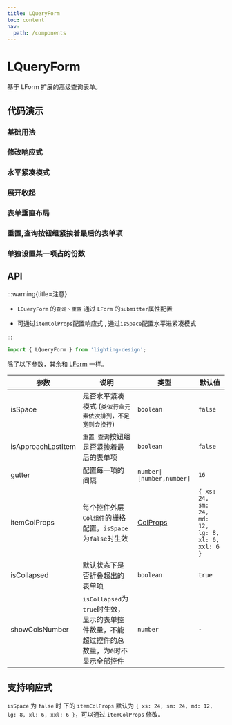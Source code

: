 ```yaml
---
title: LQueryForm
toc: content
nav:
  path: /components
---
```


# LQueryForm

基于 LForm 扩展的高级查询表单。

## 代码演示

### 基础用法

<code src='./demos/Demo1.tsx'></code>

### 修改响应式

<code src='./demos/Demo5.tsx'></code>

### 水平紧凑模式

<code src='./demos/Demo2.tsx'></code>

### 展开收起

<code src='./demos/Demo3.tsx'></code>

### 表单垂直布局

<code src='./demos/Demo4.tsx'></code>

### 重置,查询按钮组紧挨着最后的表单项

<code src='./demos/Demo6.tsx'></code>

### 单独设置某一项占的份数

<code src='./demos/Demo7.tsx'></code>

## API

:::warning{title=注意}

- `LQueryForm` 的`查询丶重置` 通过 `LForm` 的`submitter`属性配置

- 可通过`itemColProps`配置响应式 , 通过`isSpace`配置水平进紧凑模式

:::

```ts
import { LQueryForm } from 'lighting-design';
```

除了以下参数，其余和 [LForm](/components/form#api) 一样。

| 参数               | 说明                                                                                         | 类型                                                   | 默认值                                             |
| ------------------ | -------------------------------------------------------------------------------------------- | ------------------------------------------------------ | -------------------------------------------------- |
| isSpace            | 是否水平紧凑模式 (`类似行盒元素依次排列，不足宽则会换行`)                                    | `boolean`                                              | `false`                                            |
| isApproachLastItem | `重置 查询`按钮组是否紧挨着最后的表单项                                                      | `boolean`                                              | `false`                                            |
| gutter             | 配置每一项的间隔                                                                             | `number\|[number,number]`                              | `16`                                               |
| itemColProps       | 每个控件外层`Col组件`的栅格配置，`isSpace`为`false`时生效                                    | [ColProps](https://ant.design/components/grid-cn/#col) | `{ xs: 24, sm: 24, md: 12, lg: 8, xl: 6, xxl: 6 }` |
| isCollapsed        | 默认状态下是否折叠超出的表单项                                                               | `boolean`                                              | `true`                                             |
| showColsNumber     | `isCollapsed`为`true`时生效，显示的表单控件数量，不能超过控件的总数量，为`0`时不显示全部控件 | `number`                                               | `-`                                                |

## 支持响应式

`isSpace` 为 `false` 时 下的 `itemColProps` 默认为 `{ xs: 24, sm: 24, md: 12, lg: 8, xl: 6, xxl: 6 }`，可以通过 `itemColProps` 修改。
